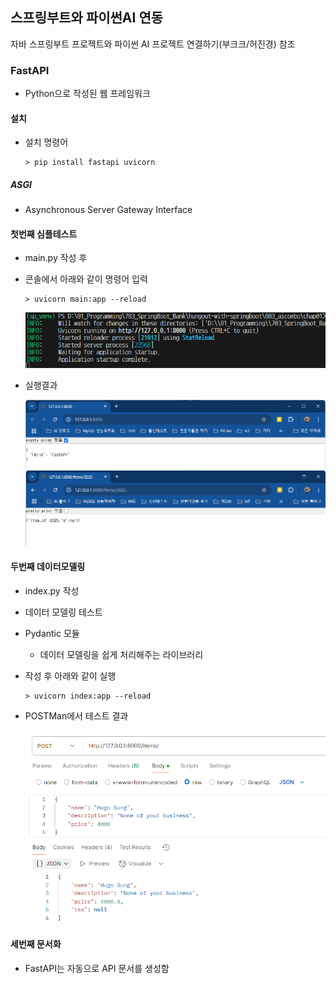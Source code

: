 ## 스프링부트와 파이썬AI 연동

자바 스프링부트 프로젝트와 파이썬 AI 프로젝트 연결하기(부크크/허진경) 참조

### FastAPI
- Python으로 작성된 웹 프레임워크

#### 설치
- 설치 명령어

    ```shell
    > pip install fastapi uvicorn
    ```

##### ASGI
- Asynchronous Server Gateway Interface

#### 첫번째 심플테스트
- main.py 작성 후
- 콘솔에서 아래와 같이 명령어 입력

    ```shell
    > uvicorn main:app --reload
    ```

    <img src="../images/sb0007.png" width="700">

- 실행결과

    <img src="../images/sb0008.png" width="700">

#### 두번째 데이터모델링
- index.py 작성
- 데이터 모델링 테스트
- Pydantic 모듈
    - 데이터 모델링을 쉽게 처리해주는 라이브러리

- 작성 후 아래와 같이 실행

    ```shell
    > uvicorn index:app --reload
    ```

- POSTMan에서 테스트 결과

    <img src="../images/sb0009.png" width="600">

#### 세번째 문서화
- FastAPI는 자동으로  API 문서를 생성함
